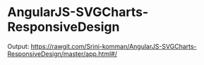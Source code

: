 # AngularJS-SVGCharts-ResponsiveDesign
Output: https://rawgit.com/Srini-komman/AngularJS-SVGCharts-ResponsiveDesign/master/app.html#/
